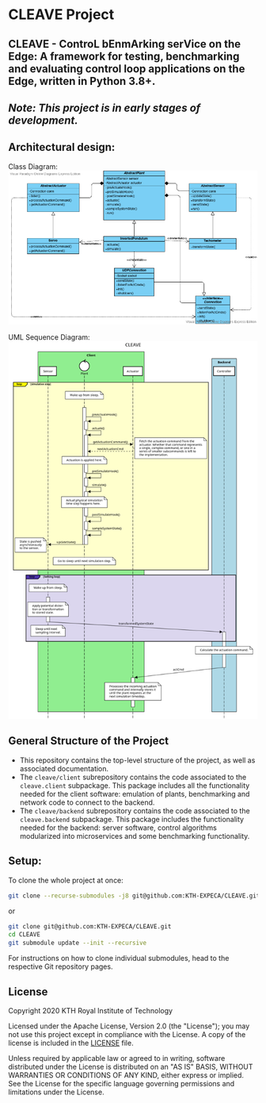# CLEAVE Project

CLEAVE - ControL bEnmArking serVice on the Edge: A framework for testing, benchmarking and evaluating control loop applications on the Edge, written in Python 3.8+.
---
*Note: This project is in early stages of development.*
---

## Architectural design:

Class Diagram: 
![Class Diagram](design/CLEAVE_CLASS.png)

UML Sequence Diagram: 
![UML Seq. Diagram](design/CLEAVE_UML.png)

## General Structure of the Project

- This repository contains the top-level structure of the project, as well as associated documentation.
- The `cleave/client` subrepository contains the code associated to the `cleave.client` subpackage. This package includes all the functionality needed for the client software: emulation of plants, benchmarking and network code to connect to the backend.
- The `cleave/backend` subrepository contains the code associated to the `cleave.backend` subpackage. This package includes the functionality needed for the backend: server software, control algorithms modularized into microservices and some benchmarking functionality.


## Setup:

To clone the whole project at once:

```bash
git clone --recurse-submodules -j8 git@github.com:KTH-EXPECA/CLEAVE.git
```

or 

```bash
git clone git@github.com:KTH-EXPECA/CLEAVE.git
cd CLEAVE
git submodule update --init --recursive
```

For instructions on how to clone individual submodules, head to the respective Git repository pages.

## License

Copyright 2020 KTH Royal Institute of Technology

Licensed under the Apache License, Version 2.0 (the "License"); you may not use this project except in compliance with the License. A copy of the license is included in the [LICENSE](LICENSE) file.

Unless required by applicable law or agreed to in writing, software distributed under the License is distributed on an "AS IS" BASIS, WITHOUT WARRANTIES OR CONDITIONS OF ANY KIND, either express or implied. See the License for the specific language governing permissions and limitations under the License.
